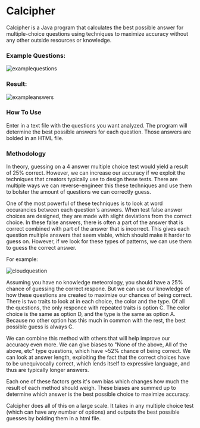 # Calcipher
Calcipher is a Java program that calculates the best possible answer for multiple-choice questions using techniques to maximize accuracy without any other outside resources or knowledge.

### Example Questions:
![examplequestions](https://user-images.githubusercontent.com/15695189/34632225-e0c04932-f239-11e7-862b-d92b27d7eabf.png)

### Result:
![exampleanswers](https://user-images.githubusercontent.com/15695189/34632229-e359ee00-f239-11e7-9c80-2cd0c96ef745.png)

### How To Use
Enter in a text file with the questions you want analyzed. The program will determine the best possible answers for each question. Those answers are bolded in an HTML file. 

### Methodology
In theory, guessing on a 4 answer multiple choice test would yield a result of 25% correct. However, we can increase our accuracy if we exploit the techniques that creators typically use to design these tests. There are multiple ways we can reverse-engineer this these techniques and use them to bolster the amount of questions we can correctly guess. 

One of the most powerful of these techniques is to look at word occurancies between each question's answers. When test false answer choices are designed, they are made with slight deviations from the correct choice. In these false answers, there is often a part of the answer that is correct combined with part of the answer that is incorrect. This gives each question multiple answers that seem viable, which should make it harder to guess on. However, if we look for these types of patterns, we can use them to guess the correct answer. 

For example:

![cloudquestion](https://user-images.githubusercontent.com/15695189/34632482-4e88158e-f23b-11e7-8e5f-0a1571040a76.png)

Assuming you have no knowledge meteorology, you should have a 25% chance of guessing the correct respone. But we can use our knowledge of how these questions are created to maximize our chances of being correct. There is two traits to look at in each choice, the color and the type. Of all the questions, the only responce with repeated traits is option C. The color choice is the same as option D, and the type is the same as option A. Because no other option has this much in common with the rest, the best possible guess is always C. 

We can combine this method with others that will help improve our accuracy even more. We can give biases to "None of the above, All of the above, etc" type questions, which have ~52% chance of being correct. We can look at answer length, exploiting the fact that the correct choices have to be unequivocally correct, which lends itself to expressive language, and thus are typically longer answers.

Each one of these factors gets it's own bias which changes how much the result of each method should weigh. These biases are summed up to determine which answer is the best possible choice to maximize accuracy. 

Calcipher does all of this on a large scale. It takes in any multiple choice test (which can have any number of options) and outputs the best possible guesses by bolding them in a html file. 

